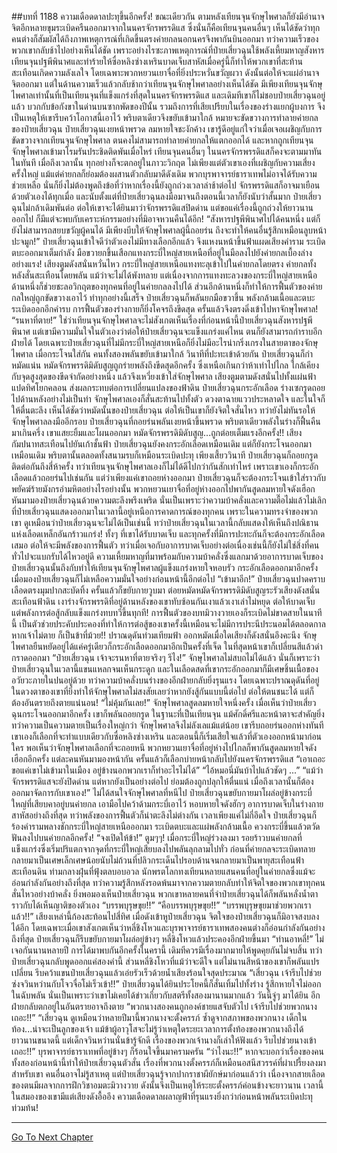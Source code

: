 ##บทที่ 1188 ความเดือดดาลปะทุขึ้นอีกครั้ง!
ขณะเดียวกัน ตามหลังเทียนจุนจักษุไพศาลก็ยังมีอำนาจจิตอีกหลายขุมระเบิดครืนออกมาจากในนครจักรพรรดิแส ซึ่งนั่นก็คือเทียนจุนคนอื่นๆ เห็นได้ชัดว่าทุกคนต่างก็สัมผัสได้ถึงภาพเหตุการณ์ที่เกิดขึ้นตรงค่ายกลนอกนครจึงพากันบินออกมา
ทว่าความเร็วของพวกเขากลับช้าไปอย่างเห็นได้ชัด เพราะอย่างไรซะภาพเหตุการณ์ที่ป๋ายเสี่ยวฉุนใช้พลังเหี้ยมหาญสังหารเทียนจุนปฐพีพินาศและทำร้ายให้ซื่อหลิงซ่างเหรินบาดเจ็บสาหัสเมื่อครู่นี้ก็ทำให้พวกเขาที่สะท้านสะเทือนเกิดความลังเลใจ
โดยเฉพาะพวกหยวนเยาจื่อที่ยิ่งประหวั่นขวัญผวา ดังนั้นต่อให้จะแผ่อำนาจจิตออกมา แต่ในด้านความเร็วแล้วกลับช้ากว่าเทียนจุนจักษุไพศาลอย่างเห็นได้ชัด
มีเพียงเทียนจุนจักษุไพศาลเท่านั้นที่เป็นเทียนจุนที่แข็งแกร่งที่สุดในนครจักรพรรดิแส และเดิมทีเขาก็ไม่ชอบป๋ายเสี่ยวฉุนอยู่แล้ว บวกกับข้อกังขาในด่านบนซากพัดของปีนั้น รวมถึงการที่เสียเปรียบในเรื่องของร่างแยกผู้บงการ จึงเป็นเหตุให้เขารีบคว้าโอกาสนี้เอาไว้ พริบตาเดียวจึงขยับเข้ามาใกล้ หมายจะขัดขวางการทำลายค่ายกลของป๋ายเสี่ยวฉุน
ป๋ายเสี่ยวฉุนเงยหน้าพรวด ลมหายใจชะงักค้าง เขารู้ดีอยู่แก่ใจว่าเมื่อเจอเผชิญกับการขัดขวางจากเทียนจุนจักษุไพศาล ตนคงไม่สามารถทำลายค่ายกลให้แตกออกได้ และหากถูกเทียนจุนจักษุไพศาลเข้ามาโรมรันประชิดติดพันเมื่อไหร่ เทียนจุนคนอื่นๆ ในนครจักรพรรดิแสก็คงจะตามมาทันในทันที
เมื่อถึงเวลานั้น ทุกอย่างก็จะตกอยู่ในภาวะวิกฤต ไม่เพียงแต่ตัวเขาเองที่เผชิญกับความเสี่ยงครั้งใหญ่ แม้แต่ค่ายกลก็ย่อมต้องผสานตัวกลับมาดีดังเดิม พวกบุรพาจารย์ธาราเทพไม่อาจได้รับความช่วยเหลือ นั่นก็ยิ่งไม่ต้องพูดถึงข้อที่ว่าหากเรื่องนี้ยังถูกถ่วงเวลาล่าช้าต่อไป จักรพรรดิแสก็อาจมาเยือนด้วยตัวเองได้ทุกเมื่อ
และนับตั้งแต่ที่ป๋ายเสี่ยวฉุนลงมือมาจนถึงตอนนี้เวลาก็ยังนับว่าสั้นมาก ป๋ายเสี่ยวฉุนไม่กล้าเดิมพันต่อ ต่อให้เขาจะได้ยินมาว่าจักรพรรดิแสปิดด่าน แต่ขอแค่เรื่องนี้ถูกถ่วงให้ยาวนานออกไป ก็มีแต่จะพบกับเคราะห์กรรมอย่างที่มิอาจหวนคืนได้อีก!
“สังหารปฐพีพินาศไปได้คนหนึ่ง แต่ก็ยังไม่สามารถสยบขวัญผู้คนได้ มีเพียงบีบให้จักษุไพศาลผู้นี้ถอยร่น ถึงจะทำให้คนอื่นรู้สึกเหมือนลูบหน้าปะจมูก!” ป๋ายเสี่ยวฉุนเข้าใจดีว่าตัวเองไม่มีทางเลือกอีกแล้ว จึงแหงนหน้าขึ้นฟ้าแผดเสียงคำราม ระเบิดตบะออกมาเต็มกำลัง มือขวายกขึ้นเสือกแทงกระบี่ใหญ่สายเหนือที่อยู่ในมือลงไปยังค่ายกลเบื้องล่างอย่างแรง!
เสียงตูมดังสนั่นหวั่นไหว กระบี่ใหญ่สายเหนือแทงทะลุเข้าไปในค่ายกลโดยตรง ค่ายกลทั้งหลังสั่นสะเทือนโดยพลัน แม้ว่าจะไม่ได้พังทลาย แต่เนื่องจากการแทงทะลวงของกระบี่ใหญ่สายเหนือ ด้านหนึ่งก็ช่วยชะลอวิกฤตของทุกคนที่อยู่ในค่ายกลลงไปได้ ส่วนอีกด้านหนึ่งก็ทำให้การฟื้นตัวของค่ายกลใหญ่ถูกขัดขวางเอาไว้
ทำทุกอย่างนี้เสร็จ ป๋ายเสี่ยวฉุนก็พลันยกมือขวาขึ้น พลังกล้ามเนื้อและตบะระเบิดออกอีกคำรบ การฟื้นตัวของร่างกายก็ยิ่งโคจรถึงขีดสุด ครั้นแล้วจึงตรงดิ่งเข้าไปหาจักษุไพศาล!
“รนหาที่ตาย!” ใช่ว่าเทียนจุนจักษุไพศาลจะไม่สังเกตเห็นเรื่องที่ก่อนหน้านี้ป๋ายเสี่ยวฉุนสังหารปฐพีพินาศ แต่เขามีความมั่นใจในตัวเองว่าต่อให้ป๋ายเสี่ยวฉุนจะแข็งแกร่งแค่ไหน ตนก็ยังสามารถกำราบอีกฝ่ายได้ โดยเฉพาะป๋ายเสี่ยวฉุนที่ไม่มีกระบี่ใหญ่สายเหนือก็ยิ่งไม่มีอะไรน่ากริ่งเกรงในสายตาของจักษุไพศาล
เมื่อกระโจนใส่กัน คนทั้งสองพลันขยับเข้ามาใกล้ วินาทีที่ปะทะเข้าด้วยกัน ป๋ายเสี่ยวฉุนก็กำหมัดแน่น หมัดจักรพรรดิมิดับสูญถูกร่ายพลังถึงขีดสุดอีกครั้ง ซึ่งเหนือเกินกว่าห้าเท่าไปไกล ใกล้เคียงกับจุดสูงสุดของขีดจำกัดอย่างหนึ่ง แล้วจึงเหวี่ยงเข้าใส่จักษุไพศาล
เสียงตูมตามดังสนั่นไปทั้งแผ่นฟ้า แปดทิศโยกคลอน ส่งผลกระทบต่อการเปลี่ยนแปลงของฟ้าดิน ป๋ายเสี่ยวฉุนกระอักเลือด ร่างเซกรูดถอยไปด้านหลังอย่างไม่เป็นท่า จักษุไพศาลเองก็สั่นสะท้านไปทั้งตัว ดวงตาฉายแววประหลาดใจ และในใจก็ให้ตื่นตะลึง เห็นได้ชัดว่าหมัดนั้นของป๋ายเสี่ยวฉุน ต่อให้เป็นเขาก็ยังจิตใจสั่นไหว
ทว่ายังไม่ทันรอให้จักษุไพศาลลงมืออีกรอบ ป๋ายเสี่ยวฉุนที่ถอยร่นพลันเงยหน้าขึ้นพรวด พริบตาเดียวพลังในร่างก็ฟื้นคืนมาเกินครึ่ง เขาแสยะยิ้มและโผนออกมา หมัดจักรพรรดิมิดับสูญ...ถูกต่อยเต็มแรงอีกครั้ง!!
เสียงกัมปนาทสะเทือนไปยันเก้าชั้นฟ้า ป๋ายเสี่ยวฉุนยังคงกระอักเลือดเหมือนเดิม แต่ก็ยังกระโจนออกมาเหมือนเดิม พริบตานั้นตลอดทั้งสนามรบก็เหมือนระเบิดปะทุ เพียงเสี้ยววินาที ป๋ายเสี่ยวฉุนก็ถอยกรูดติดต่อกันถึงสี่ห้าครั้ง ทว่าเทียนจุนจักษุไพศาลเองก็ไม่ได้ดีไปกว่ากันสักเท่าไหร่ เพราะเขาเองก็กระอักเลือดแล้วถอยร่นไปเช่นกัน
แต่ว่าเพียงแค่เขาถอยห่างออกมา ป๋ายเสี่ยวฉุนก็จะต้องกระโจนเข้าใส่ราวกับพยัคฆ์ร้ายมังกรอำมหิตอย่างไรอย่างนั้น พวกหยวนเยาจื่อที่อยู่ห่างออกไปพากันสูดลมหายใจดังเฮือก หันมามองป๋ายเสี่ยวฉุนด้วยความตะลึงพรึงเพริด
นั่นเป็นเพราะว่าความบ้าคลั่งและความตื๊อไม่แล้วไม่เลิกที่ป๋ายเสี่ยวฉุนแสดงออกมาในเวลานี้อยู่เหนือการคาดการณ์ของทุกคน เพราะในความทรงจำของพวกเขา ดูเหมือนว่าป๋ายเสี่ยวฉุนจะไม่ได้เป็นเช่นนี้ ทว่าป๋ายเสี่ยวฉุนในเวลานี้กลับแสดงให้เห็นถึงปณิธานแห่งเลือดเหล็กอันกร้าวแกร่ง!
ทั้งๆ ที่เขาได้รับบาดเจ็บ และทุกครั้งที่มีการปะทะกันก็จะต้องกระอักเลือดเสมอ ต่อให้จะมีพลังของการฟื้นตัว ทว่าเมื่อเจอกับอาการบาดเจ็บอย่างต่อเนื่องเช่นนี้ก็ยังไม่ใช่สิ่งที่คนทั่วไปจะแบกรับได้ไหวอยู่ดี
ความเหี้ยมหาญที่มาพร้อมกับความบ้าคลั่งซึ่งแลกมาด้วยอาการบาดเจ็บของป๋ายเสี่ยวฉุนนั้นถึงกับทำให้เทียนจุนจักษุไพศาลผู้แข็งแกร่งหายใจหอบรัว กระอักเลือดออกมาอีกครั้ง เมื่อมองป๋ายเสี่ยวฉุนก็ไม่เหลือความมั่นใจอย่างก่อนหน้านี้อีกต่อไป
“เข้ามาอีก!” ป๋ายเสี่ยวฉุนปาดคราบเลือดตรงมุมปากสะบัดทิ้ง ครั้นแล้วก็ขยับกายวูบมา ต่อยหมัดหมัดจักรพรรดิมิดับสูญระรัวเสียงดังสนั่นสะเทือนฟ้าดิน เงาร่างจักรพรรดิที่อยู่ด้านหลังของเขาทับซ้อนกันเงาแล้วเงาเล่าไม่หยุด ต่อให้บาดเจ็บ แต่พลังการต่อสู้กลับแข็งแกร่งทบทวีขึ้นทุกที!
การฟื้นตัวของบทมิวางวายเองก็ระเบิดไม่ขาดสายในนาทีนี้ เป็นตัวช่วยประคับประคองที่ทำให้การต่อสู้ของเขาครั้งนี้เหมือนจะไม่มีการประนีประนอมได้ตลอดกาล หากเจ้าไม่ตาย ก็เป็นข้าที่ม้วย!!
ปราณดุดันท่วมเทียมฟ้า ออกหมัดเมื่อใดเสียงก็ดังสนั่นอึงคะนึง จักษุไพศาลยืนหยัดอยู่ได้แค่ครู่เดียวก็กระอักเลือดออกมาอีกเป็นครั้งที่เจ็ด ในที่สุดหน้าเขาก็เปลี่ยนสีแล้วด่ากราดออกมา
“ป๋ายเสี่ยวฉุน เจ้าจะรนหาที่ตายจริงๆ รึไง!” จักษุไพศาลไม่สบถไม่ได้แล้ว นั่นก็เพราะว่าป๋ายเสี่ยวฉุนในเวลานี้แขนแหลกจนเห็นกระดูก และในเลือดสดที่เขากระอักออกมาก็มีเศษชิ้นเนื้อของอวัยวะภายในปนอยู่ด้วย
ทว่าความบ้าคลั่งบนร่างของอีกฝ่ายกลับยิ่งรุนแรง โดยเฉพาะปราณดุดันที่อยู่ในดวงตาของเขาที่ยิ่งทำให้จักษุไพศาลไม่สงสัยเลยว่าหากยังสู้กันแบบนี้ต่อไป ต่อให้ตนชนะได้ แต่ก็ต้องอันตรายถึงตายแน่นอน!
“ไม่คุ้มกันเลย!” จักษุไพศาลสูดลมหายใจหนึ่งครั้ง เมื่อเห็นว่าป๋ายเสี่ยวฉุนกระโจนออกมาอีกครั้ง เขาก็พลันถอยกรูด ในฐานะที่เป็นเทียนจุน แม้ศักดิ์ศรีและหน้าตาจะสำคัญยิ่ง ทว่าความเป็นความตายเป็นเรื่องใหญ่กว่า จักษุไพศาลจึงไม่ลังเลแม้แต่น้อย เขารีบถอยร่นออกห่างทันที เขาเองก็เลือกที่จะทำแบบเดียวกับซื่อหลิงซ่างเหริน และตอนนี้ก็เริ่มเสียใจแล้วที่ตัวเองออกหน้ามาก่อนใคร
พอเห็นว่าจักษุไพศาลเลือกที่จะถอยหนี พวกหยวนเยาจื่อที่อยู่ห่างไปไกลก็พากันสูดลมหายใจดังเฮือกอีกครั้ง แต่ละคนหันมามองหน้ากัน ครั้นแล้วก็เลือกบ่ายหน้ากลับไปยังนครจักรพรรดิแส
“เอาเถอะ ขอแค่เขาไม่เข้ามาในเมือง อยู่ข้างนอกพวกเราก็ทำอะไรไม่ได้”
“ไอ้หมอนี่มันบ้าไปแล้วชัดๆ ...”
“แม้ว่าจักรพรรดิแสจะยังปิดด่าน แต่หากยังเป็นอย่างต่อไป ย่อมต้องถูกปลุกให้ตื่นแน่ เมื่อถึงเวลานั้นก็ต้องออกมาจัดการกับเขาเอง!”
ไม่ได้สนใจจักษุไพศาลที่หนีไป ป๋ายเสี่ยวฉุนขยับกายมาโผล่อยู่ข้างกระบี่ใหญ่ที่เสียบคาอยู่บนค่ายกล เอามือไปคว้าด้ามกระบี่เอาไว้ หอบหายใจดังฮักๆ อาการบาดเจ็บในร่างกายสาหัสอย่างถึงที่สุด ทว่าพลังของการฟื้นตัวก็น่าตะลึงไม่ต่างกัน เวลาเพียงแค่ไม่กี่อึดใจ ป๋ายเสี่ยวฉุนก็ร้องคำรามพลางชักกระบี่ใหญ่สายเหนือออกมา ระเบิดตบะและแผ่พลังกล้ามเนื้อ ควงกระบี่ขึ้นแล้วตวัดฟันลงไปบนค่ายกลอีกครั้ง!
“จงเปิดให้ข้า!”
ตูมๆๆ!
เมื่อกระบี่ใหญ่ร่วงลงมา รอยร้าวบนค่ายกลที่แข็งแกร่งซึ่งเริ่มปริแตกจากจุดที่กระบี่ใหญ่เสียบลงไปพลันลุกลามไปทั่ว ก่อนที่ค่ายกลจะระเบิดทลาย กลายมาเป็นเศษเล็กเศษน้อยนับไม่ถ้วนที่ปลิวกระเด็นไปรอบด้านจนกลายมาเป็นพายุสะเทือนฟ้าสะเทือนดิน
ท่ามกลางฝุ่นที่ฟุ้งตลบอบอวล นักพรตโลกทงเทียนหลายแสนคนที่อยู่ในค่ายกลซึ่งแม้จะอ่อนกำลังกันอย่างถึงที่สุด ทว่าความรู้สึกหลังรอดพ้นมาจากความตายกลับทำให้จิตใจของพวกเขาทุกคนสั่นไหวอย่างบ้าคลั่ง ยิ่งพอมองเห็นป๋ายเสี่ยวฉุน พวกเขาหลายคนที่จำป๋ายเสี่ยวฉุนได้ก็พลันหลั่งน้ำตาราวกับได้เห็นญาติของตัวเอง
“บรรพบุรุษขุย!!”
“คือบรรพบุรุษขุย!!”
“บรรพบุรุษขุยมาช่วยพวกเราแล้ว!!” เสียงเหล่านี้ก้องสะท้อนไปสี่ทิศ เมื่อดังเข้าหูป๋ายเสี่ยวฉุน จิตใจของป๋ายเสี่ยวฉุนก็มิอาจสงบลงได้อีก โดยเฉพาะเมื่อเขาสังเกตเห็นว่าหลี่ชิงโหวและบุรพาจารย์ธาราเทพสองคนต่างก็อ่อนกำลังกันอย่างถึงที่สุด ป๋ายเสี่ยวฉุนก็รีบขยับกายมาโผล่อยู่ข้างๆ หลี่ชิงโหวแล้วประคองอีกฝ่ายขึ้นมา
“ท่านอาหลี่!”
ไม่เจอกันนานหลายปี การได้มาพบกันอีกครั้งในครานี้ เดิมทีควรมีเรื่องมากมายให้พูดคุยกันไม่จบสิ้น ทว่าป๋ายเสี่ยวฉุนกลับพูดออกแค่สองคำนี้ ส่วนหลี่ชิงโหวที่แม้ว่าจะดีใจ แต่ไม่นานสีหน้าของเขาก็พลันแปรเปลี่ยน รีบคว้าแขนป๋ายเสี่ยวฉุนแล้วเอ่ยรัวเร็วด้วยน้ำเสียงร้อนใจสุดประมาณ
“เสี่ยวฉุน เจ้ารีบไปช่วยซ่งจวินหว่านกับโจวจื่อโม่เร็วเข้า!!”
ป๋ายเสี่ยวฉุนได้ยินประโยคนี้ก็สั่นเทิ้มไปทั้งร่าง รู้สึกหายใจไม่ออกในฉับพลัน นั่นเป็นเพราะว่าเขาไม่เคยได้ข่าวเกี่ยวกับสตรีทั้งสองมานานมากแล้ว วันนี้จู่ๆ มาได้ยิน อีกฝ่ายกลับตกอยู่ในอันตรายอาจถึงตาย
“พวกนางสองคนถูกองค์ชายแสจับตัวไป เจ้ารีบไปช่วยพวกนางเถอะ!!”
“เสี่ยวฉุน ดูเหมือนว่าหลายปีมานี้พวกนางจะตั้งครรภ์ ซ้ำดูจากสภาพของพวกนาง เด็กในท้อง...น่าจะเป็นลูกของเจ้า แม้ข้าผู้อาวุโสจะไม่รู้ว่าเหตุใดระยะเวลาการตั้งท้องของพวกนางถึงได้ยาวนานขนาดนี้ แต่เด็กจวินหว่านนั่นข้ารู้จักดี เรื่องของพวกเจ้านางก็เล่าให้ฟังแล้ว รีบไปช่วยนางเข้าเถอะ!!”
บุรพาจารย์ธาราเทพที่อยู่ข้างๆ ก็ร้อนใจขึ้นมาครามครัน
“ว่าไงนะ!!” หากจะบอกว่าเรื่องของคนทั้งสองก่อนหน้านี้ทำให้ป๋ายเสี่ยวฉุนตัวสั่น เรื่องที่พวกนางตั้งครรภ์ก็เหมือนอสนีสวรรค์ที่ผ่าเปรี้ยงลงมาสำหรับเขา คนอื่นอาจไม่รู้สาเหตุ แต่ป๋ายเสี่ยวฉุนรู้จากปากราชาผียักษ์มาก่อนแล้วว่า เนื่องจากสายเลือดของตนมีผลจากการฝึกวิชาอมตะมิวางวาย ดังนั้นจึงเป็นเหตุให้ระยะตั้งครรภ์ค่อนข้างจะยาวนาน เวลานี้ในสมองของเขามีแต่เสียงดังอื้ออึง ความเดือดดาลผลาญฟ้าที่รุนแรงยิ่งกว่าก่อนหน้าพลันระเบิดปะทุท่วมท้น!


------


[Go To Next Chapter]( ./162.md)